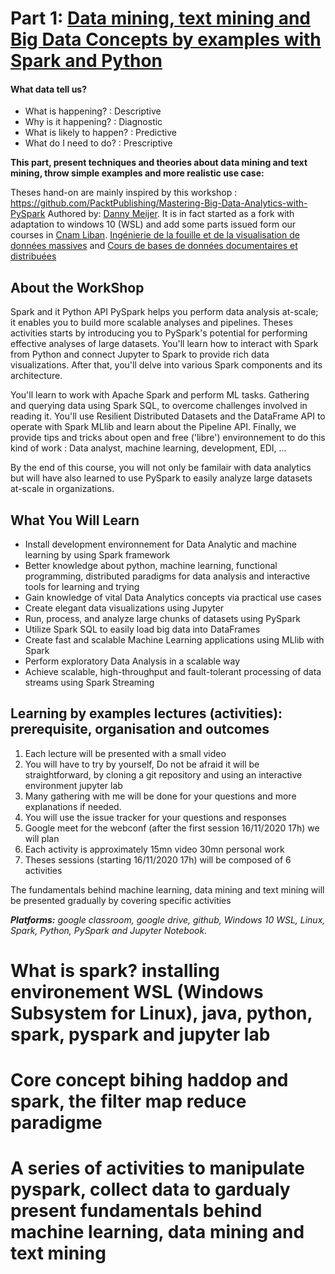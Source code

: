 # Part 1: [Data mining, text mining and Big Data Concepts by examples with Spark and Python](BigData/)

#### What data tell us?

* What is happening? : Descriptive
* Why is it happening? : Diagnostic
* What is likely to happen? : Predictive
* What do I need to do? : Prescriptive

**This part, present techniques and theories about data mining and text mining, throw simple examples and more realistic use case:** 

Theses hand-on are mainly inspired by this workshop : https://github.com/PacktPublishing/Mastering-Big-Data-Analytics-with-PySpark Authored by: [Danny Meijer](https://www.linkedin.com/in/dannydatascientist). It is in fact started as a fork with adaptation to windows 10 (WSL) and add some parts issued form our courses in [Cnam Liban](http://www.cnam-liban.fr).
[Ingénierie de la fouille et de la visualisation de données massives](http://cedric.cnam.fr/vertigo/Cours/RCP216/)
and
[Cours de bases de données documentaires et distribuées](http://b3d.bdpedia.fr/)

## About the WorkShop


Spark and it Python API PySpark helps you perform data analysis at-scale; it enables you to build more scalable analyses and pipelines. Theses activities starts by introducing you to PySpark's potential for performing effective analyses of large datasets. You'll learn how to interact with Spark from Python and connect Jupyter to Spark to provide rich data visualizations. After that, you'll delve into various Spark components and its architecture.

You'll learn to work with Apache Spark and perform ML tasks. Gathering and querying data using Spark SQL, to overcome challenges involved in reading it. You'll use Resilient Distributed Datasets and the DataFrame API to operate with Spark MLlib and learn about the Pipeline API. Finally, we provide tips and tricks about open and free ('libre') environnement to do this kind of work : Data analyst, machine learning, development, EDI, ...

By the end of this course, you will not only be familair with data analytics but will have also learned to use PySpark to easily analyze large datasets at-scale in organizations.

## What You Will Learn

* Install development environnement for Data Analytic and machine learning by using Spark framework 
* Better knowledge about python, machine learning, functional programming, distributed paradigms for data analysis and interactive tools for learning and trying
* Gain knowledge of vital Data Analytics concepts via practical use cases
* Create elegant data visualizations using Jupyter
* Run, process, and analyze large chunks of datasets using PySpark
* Utilize Spark SQL to easily load big data into DataFrames
* Create fast and scalable Machine Learning applications using MLlib with Spark
* Perform exploratory Data Analysis in a scalable way
* Achieve scalable, high-throughput and fault-tolerant processing of data streams using Spark Streaming


## Learning by examples lectures (activities): prerequisite, organisation and outcomes


1. Each lecture will be presented with a small video
2. You will have to try by yourself, Do not be afraid it will be straightforward, by cloning a git repository and using an interactive environment jupyter lab
3. Many gathering with me will be done for your questions and more explanations if needed.
3. You will use the issue tracker for your questions and responses
4. Google meet for the webconf (after the first session 16/11/2020 17h) we will plan
5. Each activity is approximately 15mn video 30mn personal work
6. Theses sessions (starting 16/11/2020 17h) will be composed of 6 activities

The fundamentals behind machine learning, data mining and text mining will be presented gradually by covering specific activities



_**Platforms:**  google classroom, google drive, github, Windows 10 WSL, Linux, Spark, Python, PySpark and Jupyter Notebook._


# What is spark? installing environement WSL (Windows Subsystem for Linux), java, python, spark, pyspark and jupyter lab
# Core concept bihing haddop and spark, the filter map reduce paradigme
# A series of activities to manipulate pyspark, collect data to gardualy present fundamentals behind machine learning, data mining and text mining








